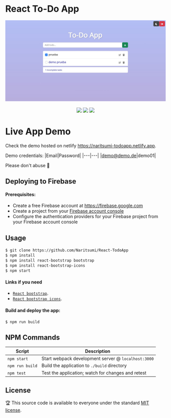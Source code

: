 # React To-Do App

<p align="center">
  <img src="https://github.com/Naritsumi/React-TodoApp/blob/main/Demo.jpg?raw=true">
  <br></br>
  <img src="https://badgen.net/badge/npm/9.4.0/blue">  
  <img src="https://badgen.net/npm/types/react">
  <a href="https://github.com/Naritsumi/React-TodoApp/blob/main/LICENSE"><img src="https://badgen.net/github/license/micromatch/micromatch"></a>
</p>

# Live App Demo

Check the demo hosted on netlify https://naritsumi-todoapp.netlify.app.

Demo credentials:
|Email|Password|
|---|---|
|demo@demo.de|demo01|

Please don't abuse :bow:

## Deploying to Firebase
#### Prerequisites:
- Create a free Firebase account at https://firebase.google.com
- Create a project from your [Firebase account console](https://console.firebase.google.com)
- Configure the authentication providers for your Firebase project from your Firebase account console

## Usage

```shell
$ git clone https://github.com/Naritsumi/React-TodoApp
$ npm install
$ npm install react-bootstrap bootstrap
$ npm install react-bootstrap-icons 
$ npm start
```
#### Links if you need
- [`React bootstrap`](https://react-bootstrap.github.io/getting-started/introduction/).
- [`React bootstrap icons`](https://www.npmjs.com/package/react-bootstrap-icons?activeTab=explore).

#### Build and deploy the app:
```shell
$ npm run build
```

## NPM Commands

|Script|Description|
|---|---|
|`npm start`|Start webpack development server @ `localhost:3000`|
|`npm run build`|Build the application to `./build` directory|
|`npm test`|Test the application; watch for changes and retest|

## License

:trophy: This source code is available to everyone under the standard [MIT license](https://github.com/microsoft/vscode/blob/main/LICENSE.txt).
